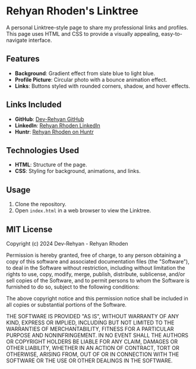 # Rehyan Rhoden's Linktree

A personal Linktree-style page to share my professional links and profiles. This page uses HTML and CSS to provide a visually appealing, easy-to-navigate interface.

## Features

- **Background**: Gradient effect from slate blue to light blue.
- **Profile Picture**: Circular photo with a bounce animation effect.
- **Links**: Buttons styled with rounded corners, shadow, and hover effects.

## Links Included

- **GitHub**: [Dev-Rehyan GitHub](https://github.com/Dev-Rehyan)
- **LinkedIn**: [Rehyan Rhoden LinkedIn](https://www.linkedin.com/in/rehyan-rhoden/)
- **Huntr**: [Rehyan Rhoden on Huntr](https://huntr.co/p/rehyan-rhoden)

## Technologies Used

- **HTML**: Structure of the page.
- **CSS**: Styling for background, animations, and links.

## Usage

1. Clone the repository.
2. Open `index.html` in a web browser to view the Linktree.

## MIT License

Copyright (c) 2024 Dev-Rehyan - Rehyan Rhoden

Permission is hereby granted, free of charge, to any person obtaining a copy
of this software and associated documentation files (the "Software"), to deal
in the Software without restriction, including without limitation the rights
to use, copy, modify, merge, publish, distribute, sublicense, and/or sell
copies of the Software, and to permit persons to whom the Software is
furnished to do so, subject to the following conditions:

The above copyright notice and this permission notice shall be included in all
copies or substantial portions of the Software.

THE SOFTWARE IS PROVIDED "AS IS", WITHOUT WARRANTY OF ANY KIND, EXPRESS OR
IMPLIED, INCLUDING BUT NOT LIMITED TO THE WARRANTIES OF MERCHANTABILITY,
FITNESS FOR A PARTICULAR PURPOSE AND NONINFRINGEMENT. IN NO EVENT SHALL THE
AUTHORS OR COPYRIGHT HOLDERS BE LIABLE FOR ANY CLAIM, DAMAGES OR OTHER
LIABILITY, WHETHER IN AN ACTION OF CONTRACT, TORT OR OTHERWISE, ARISING FROM,
OUT OF OR IN CONNECTION WITH THE SOFTWARE OR THE USE OR OTHER DEALINGS IN THE
SOFTWARE.
